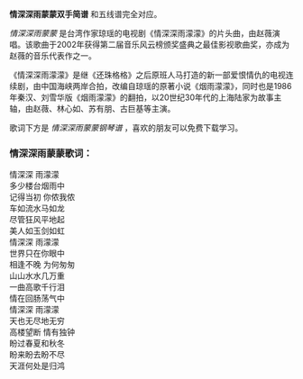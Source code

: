 

**情深深雨蒙蒙双手简谱** 和五线谱完全对应。

_情深深雨蒙蒙_
是台湾作家琼瑶的电视剧《情深深雨濛濛》的片头曲，由赵薇演唱。该歌曲于2002年获得第二届音乐风云榜颁奖盛典之最佳影视歌曲奖，亦成为赵薇的音乐代表作之一。

《情深深雨濛濛》是继《还珠格格》之后原班人马打造的新一部爱恨情仇的电视连续剧，由中国海峡两岸合拍，改编自琼瑶的原著小说《烟雨濛濛》，同时也是1986年秦汉、刘雪华版《烟雨濛濛》的翻拍，以20世纪30年代的上海陆家为故事主轴，由赵薇、林心如、苏有朋、古巨基等主演。

歌词下方是 _情深深雨蒙蒙钢琴谱_ ，喜欢的朋友可以免费下载学习。

### 情深深雨蒙蒙歌词：

情深深 雨濛濛  
多少楼台烟雨中  
记得当初 你侬我侬  
车如流水马如龙  
尽管狂风平地起  
美人如玉剑如虹  
情深深 雨濛濛  
世界只在你眼中  
相逢不晚 为何匆匆  
山山水水几万重  
一曲高歌千行泪  
情在回肠荡气中  
情深深 雨濛濛  
天也无尽地无穷  
高楼望断 情有独钟  
盼过春夏和秋冬  
盼来盼去盼不尽  
天涯何处是归鸿

